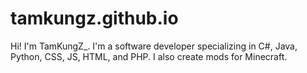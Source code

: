 # tamkungz.github.io

Hi! I'm TamKungZ_. I'm a software developer specializing in C#, Java, Python, CSS, JS, HTML, and PHP. I also create mods for Minecraft.
